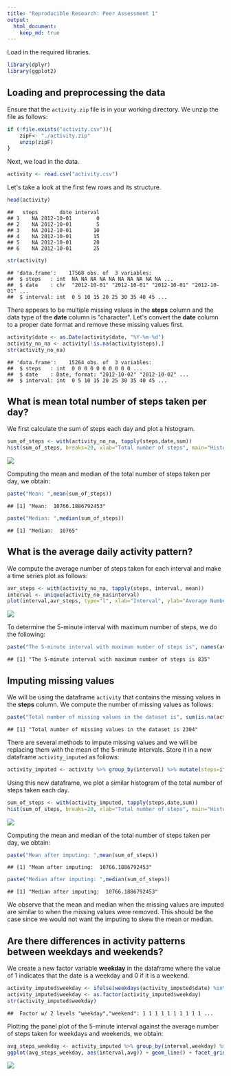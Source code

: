 ```yaml
---
title: "Reproducible Research: Peer Assessment 1"
output: 
  html_document:
    keep_md: true
---
```




Load in the required libraries.

```r
library(dplyr)
library(ggplot2)
```

## Loading and preprocessing the data


Ensure that the `activity.zip` file is in your working directory. We unzip the file as follows:

```r
if (!file.exists("activity.csv")){
    zipF<- "./activity.zip"
    unzip(zipF)
}
```
Next, we load in the data.

```r
activity <- read.csv("activity.csv")
```
Let's take a look at the first few rows and its structure.

```r
head(activity)
```

```
##   steps       date interval
## 1    NA 2012-10-01        0
## 2    NA 2012-10-01        5
## 3    NA 2012-10-01       10
## 4    NA 2012-10-01       15
## 5    NA 2012-10-01       20
## 6    NA 2012-10-01       25
```

```r
str(activity)
```

```
## 'data.frame':	17568 obs. of  3 variables:
##  $ steps   : int  NA NA NA NA NA NA NA NA NA NA ...
##  $ date    : chr  "2012-10-01" "2012-10-01" "2012-10-01" "2012-10-01" ...
##  $ interval: int  0 5 10 15 20 25 30 35 40 45 ...
```

There appears to be multiple missing values in the **steps** column and the data type of the **date** column is "character". Let's convert the **date** column to a proper date format and remove these missing values first.

```r
activity$date <- as.Date(activity$date, "%Y-%m-%d")
activity_no_na <- activity[!is.na(activity$steps),]
str(activity_no_na)
```

```
## 'data.frame':	15264 obs. of  3 variables:
##  $ steps   : int  0 0 0 0 0 0 0 0 0 0 ...
##  $ date    : Date, format: "2012-10-02" "2012-10-02" ...
##  $ interval: int  0 5 10 15 20 25 30 35 40 45 ...
```

## What is mean total number of steps taken per day?

We first calculate the sum of steps each day and plot a histogram.

```r
sum_of_steps <- with(activity_no_na, tapply(steps,date,sum))
hist(sum_of_steps, breaks=20, xlab="Total number of steps", main="Histogram of total number of steps", col='lightblue')
```

![](PA1_template_files/figure-html/total_steps_hist-1.png)<!-- -->

Computing the mean and median of the total number of steps taken per day, we obtain:

```r
paste("Mean: ",mean(sum_of_steps))
```

```
## [1] "Mean:  10766.1886792453"
```

```r
paste("Median: ",median(sum_of_steps))
```

```
## [1] "Median:  10765"
```

## What is the average daily activity pattern?


We compute the average number of steps taken for each interval and make a time series plot as follows:

```r
avr_steps <- with(activity_no_na, tapply(steps, interval, mean))
interval <- unique(activity_no_na$interval)
plot(interval,avr_steps, type="l", xlab="Interval", ylab="Average Number of Steps", main="Average Number of Steps per Interval")
```

![](PA1_template_files/figure-html/avg_steps_interval_line-1.png)<!-- -->

To determine the 5-minute interval with maximum number of steps, we do the following:

```r
paste("The 5-minute interval with maximum number of steps is", names(avr_steps[avr_steps == max(avr_steps)]))
```

```
## [1] "The 5-minute interval with maximum number of steps is 835"
```


## Imputing missing values


We will be using the dataframe `activity` that contains the missing values in the **steps** column. We compute the number of missing values as follows:

```r
paste("Total number of missing values in the dataset is", sum(is.na(activity$steps)))
```

```
## [1] "Total number of missing values in the dataset is 2304"
```

There are several methods to impute missing values and we will be replacing them with the mean of the 5-minute intervals. Store it in a new dataframe `activity_imputed` as follows:

```r
activity_imputed <- activity %>% group_by(interval) %>% mutate(steps=ifelse(is.na(steps), mean(steps, na.rm=TRUE), steps))
```

Using this new dataframe, we plot a similar histogram of the total number of steps taken each day.

```r
sum_of_steps <- with(activity_imputed, tapply(steps,date,sum))
hist(sum_of_steps, breaks=20, xlab="Total number of steps", main="Histogram of total number of steps after imputing", col='lightgreen')
```

![](PA1_template_files/figure-html/total_steps_hist2-1.png)<!-- -->

Computing the mean and median of the total number of steps taken per day, we obtain:

```r
paste("Mean after imputing: ",mean(sum_of_steps))
```

```
## [1] "Mean after imputing:  10766.1886792453"
```

```r
paste("Median after imputing: ",median(sum_of_steps))
```

```
## [1] "Median after imputing:  10766.1886792453"
```
We observe that the mean and median when the missing values are imputed are similar to when the missing values were removed. This should be the case since we would not want the imputing to skew the mean or median.


## Are there differences in activity patterns between weekdays and weekends?

We create a new factor variable **weekday** in the dataframe where the value of 1 indicates that the date is a weekday and 0 if it is a weekend.

```r
activity_imputed$weekday <- ifelse(weekdays(activity_imputed$date) %in% c("Saturday", "Sunday"), "weekend","weekday")
activity_imputed$weekday <- as.factor(activity_imputed$weekday)
str(activity_imputed$weekday)
```

```
##  Factor w/ 2 levels "weekday","weekend": 1 1 1 1 1 1 1 1 1 1 ...
```

Plotting the panel plot of the 5-minute interval against the average number of steps taken for weekdays and weekends, we obtain:

```r
avg_steps_weekday <- activity_imputed %>% group_by(interval,weekday) %>% summarise(avg=mean(steps))
ggplot(avg_steps_weekday, aes(interval,avg)) + geom_line() + facet_grid(weekday~.)
```

![](PA1_template_files/figure-html/avg_steps_interval_weekday_line-1.png)<!-- -->

